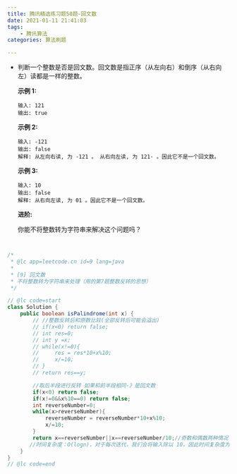 ```yaml
---
title: 腾讯精选练习题50题-回文数
date: 2021-01-11 21:41:03
tags:
	- 腾讯算法
categories: 算法刷题

---
```




- 判断一个整数是否是回文数。回文数是指正序（从左向右）和倒序（从右向左）读都是一样的整数。

  **示例 1:**

  ```
  输入: 121
  输出: true
  ```

  **示例 2:**

  ```
  输入: -121
  输出: false
  解释: 从左向右读, 为 -121 。 从右向左读, 为 121- 。因此它不是一个回文数。
  ```

  **示例 3:**

  ```
  输入: 10
  输出: false
  解释: 从右向左读, 为 01 。因此它不是一个回文数。
  ```

  **进阶:**

  你能不将整数转为字符串来解决这个问题吗？

```java


/*
 * @lc app=leetcode.cn id=9 lang=java
 *
 * [9] 回文数
 * 不将整数转为字符串来处理（用的第7题整数反转的思想）
 */

// @lc code=start
class Solution {
    public boolean isPalindrome(int x) {
        // //整数反转后和原数比较(全部反转后可能会溢出)
        // if(x<0) return false;
        // int res=0;
        // int y =x;
        // while(x!=0){
        //     res = res*10+x%10;
        //     x/=10;
        // }
        // return res==y;

        //取后半段进行反转 如果和前半段相同-》是回文数
        if(x<0) return false;
        if(x!=0&&x%10==0) return false;
        int reverseNumber=0;
        while(x>reverseNumber){
            reverseNumber = reverseNumber*10+x%10;
            x/=10;
        }
        return x==reverseNumber||x==reverseNumber/10;//奇数和偶数两种情况 12321 123 12，1221 12 21
       //时间复杂度：O(logn)，对于每次迭代，我们会将输入除以 10，因此时间复杂度为 O(logn)。
    }
}
// @lc code=end


```






